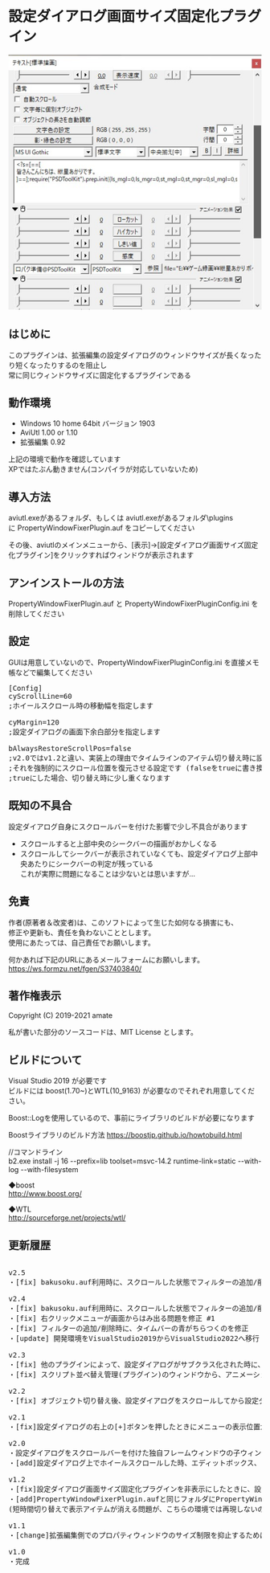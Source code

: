 # 設定ダイアログ画面サイズ固定化プラグイン

![](https://raw.githubusercontent.com/amate/PropertyWindowFixerPlugin/images/images/PropertyWindowFixerPlugin_sample1.jpg)
 
## はじめに
このプラグインは、拡張編集の設定ダイアログのウィンドウサイズが長くなったり短くなったりするのを阻止し  
常に同じウィンドウサイズに固定化するプラグインである

## 動作環境
- Windows 10 home 64bit バージョン 1903
- AviUtl 1.00 or 1.10
- 拡張編集 0.92

上記の環境で動作を確認しています  
XPではたぶん動きません(コンパイラが対応していないため)

## 導入方法
aviutl.exeがあるフォルダ、もしくは aviutl.exeがあるフォルダ\plugins\
に PropertyWindowFixerPlugin.auf をコピーしてください

その後、aviutlのメインメニューから、[表示]->[設定ダイアログ画面サイズ固定化プラグイン]をクリックすればウィンドウが表示されます


## アンインストールの方法
PropertyWindowFixerPlugin.auf と PropertyWindowFixerPluginConfig.ini を削除してください

## 設定
GUIは用意していないので、PropertyWindowFixerPluginConfig.ini を直接メモ帳などで編集してください

<pre>
[Config]
cyScrollLine=60
;ホイールスクロール時の移動幅を指定します

cyMargin=120
;設定ダイアログの画面下余白部分を指定します

bAlwaysRestoreScrollPos=false
;v2.0ではv1.2と違い、実装上の理由でタイムラインのアイテム切り替え時に設定ダイアログのスクロール位置が復元されません
;それを強制的にスクロール位置を復元させる設定です (falseをtrueに書き換えてください)
;trueにした場合、切り替え時に少し重くなります
</pre>

## 既知の不具合
設定ダイアログ自身にスクロールバーを付けた影響で少し不具合があります  
- スクロールすると上部中央のシークバーの描画がおかしくなる
- スクロールしてシークバーが表示されていなくても、設定ダイアログ上部中央あたりにシークバーの判定が残っている  
これが実際に問題になることは少ないとは思いますが…

## 免責
作者(原著者＆改変者)は、このソフトによって生じた如何なる損害にも、  
修正や更新も、責任を負わないこととします。  
使用にあたっては、自己責任でお願いします。  
 
何かあれば下記のURLにあるメールフォームにお願いします。  
https://ws.formzu.net/fgen/S37403840/
 
## 著作権表示
Copyright (C) 2019-2021 amate

私が書いた部分のソースコードは、MIT License とします。

## ビルドについて
Visual Studio 2019 が必要です  
ビルドには boost(1.70~)とWTL(10_9163) が必要なのでそれぞれ用意してください。

Boost::Logを使用しているので、事前にライブラリのビルドが必要になります

Boostライブラリのビルド方法
https://boostjp.github.io/howtobuild.html

  //コマンドライン  
  b2.exe install -j 16 --prefix=lib toolset=msvc-14.2  runtime-link=static --with-log --with-filesystem

◆boost  
http://www.boost.org/

◆WTL  
http://sourceforge.net/projects/wtl/

## 更新履歴
<pre>

v2.5
・[fix] bakusoku.auf利用時に、スクロールした状態でフィルターの追加/削除を行うと、表示が乱れる問題を再修正 #3

v2.4
・[fix] bakusoku.auf利用時に、スクロールした状態でフィルターの追加/削除を行うと、表示が乱れる問題を修正
・[fix] 右クリックメニューが画面からはみ出る問題を修正 #1
・[fix] フィルターの追加/削除時に、タイムバーの青がちらつくのを修正
・[update] 開発環境をVisualStudio2019からVisualStudio2022へ移行

v2.3
・[fix] 他のプラグインによって、設定ダイアログがサブクラス化された時に、"設定ダイアログ画面サイズ固定化プラグイン"を非表示にすると、AviUtlが強制終了してしまうのを修正
・[fix] スクリプト並べ替え管理(プラグイン)のウィンドウから、アニメーション効果のスクリプトを設定ダイアログへドラッグドロップしたときに、設定ダイアログの表示がおかしくなってしまうバグを修正

v2.2
・[fix] オブジェクト切り替え後、設定ダイアログをスクロールしてから設定ダイアログをアクティブにすると、若干スクロールされるのを修正

v2.1
・[fix]設定ダイアログの右上の[+]ボタンを押したときにメニューの表示位置がずれるのを修正

v2.0
・設定ダイアログをスクロールバーを付けた独自フレームウィンドウの子ウィンドウにする実装ではなく、設定ダイアログ自身にスクロールバーを付ける実装へ変更
・[add]設定ダイアログ上でホイールスクロールした時、エディットボックス、トラックバー、コンボボックスにスクロールを吸われないようにした

v1.2
・[fix]設定ダイアログ画面サイズ固定化プラグインを非表示にしたときに、設定ダイアログの大きさがリストアされないのを修正
・[add]PropertyWindowFixerPlugin.aufと同じフォルダにPropertyWindowFixerPluginDebugファイルが存在する時にデバッグ動作させるようにした。
(短時間切り替えで表示アイテムが消える問題が、こちらの環境では再現しないので効果があるかどうかは分からない…)

v1.1
・[change]拡張編集側でのプロパティウィンドウのサイズ制限を抑止するために、WM_WINDOWPOSCHANGINGメッセージを横取りするようにした

v1.0
・完成
</pre>